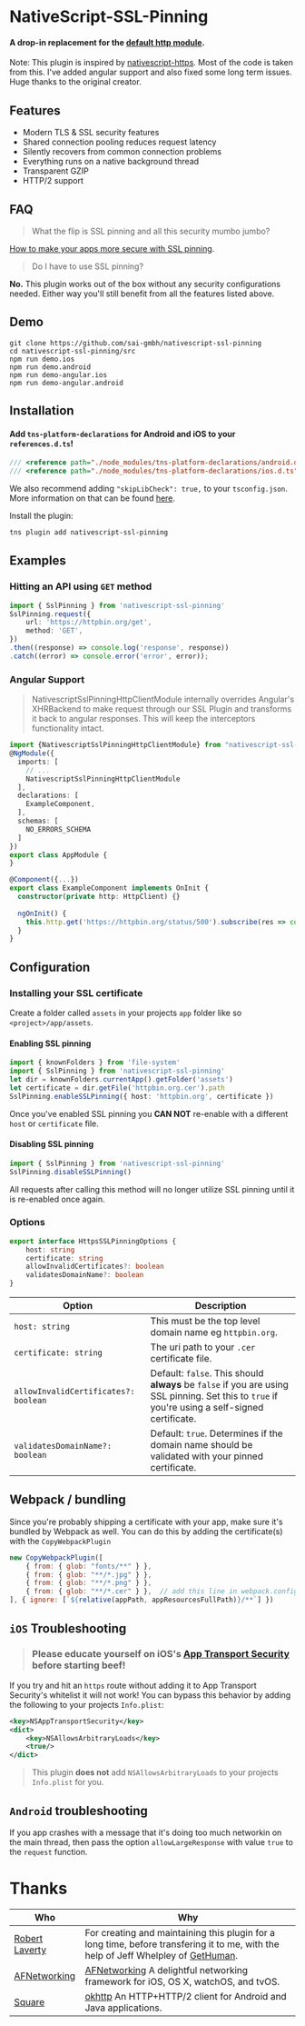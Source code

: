 # NativeScript-SSL-Pinning

#### A drop-in replacement for the [default http module](https://docs.nativescript.org/cookbook/http#get-response-status-code).
Note: This plugin is inspired by [nativescript-https](https://github.com/EddyVerbruggen/nativescript-https). Most of the code is taken from this.
I've added angular support and also fixed some long term issues. Huge thanks to the original creator.

## Features
- Modern TLS & SSL security features
- Shared connection pooling reduces request latency
- Silently recovers from common connection problems
- Everything runs on a native background thread
- Transparent GZIP
- HTTP/2 support

## FAQ
> What the flip is SSL pinning and all this security mumbo jumbo?

[How to make your apps more secure with SSL pinning](https://infinum.co/the-capsized-eight/how-to-make-your-ios-apps-more-secure-with-ssl-pinning).

> Do I have to use SSL pinning?

**No.** This plugin works out of the box without any security configurations needed. Either way you'll still benefit from all the features listed above.

## Demo
```shell
git clone https://github.com/sai-gmbh/nativescript-ssl-pinning
cd nativescript-ssl-pinning/src
npm run demo.ios
npm run demo.android
npm run demo-angular.ios
npm run demo-angular.android
```

## Installation
#### Add `tns-platform-declarations` for Android and iOS to your `references.d.ts`!
```typescript
/// <reference path="./node_modules/tns-platform-declarations/android.d.ts" />
/// <reference path="./node_modules/tns-platform-declarations/ios.d.ts" />
```
We also recommend adding `"skipLibCheck": true,` to your `tsconfig.json`.
More information on that can be found [here](https://github.com/NativeScript/NativeScript/tree/master/tns-platform-declarations).

Install the plugin:
```bash
tns plugin add nativescript-ssl-pinning
```

## Examples
### Hitting an API using `GET` method
```typescript
import { SslPinning } from 'nativescript-ssl-pinning'
SslPinning.request({
	url: 'https://httpbin.org/get',
	method: 'GET',
})
.then((response) => console.log('response', response))
.catch((error) => console.error('error', error));
```

### Angular Support
> NativescriptSslPinningHttpClientModule internally overrides Angular's XHRBackend 
> to make request through our SSL Plugin and transforms it back to angular responses.
> This will keep the interceptors functionality intact.
```typescript
import {NativescriptSslPinningHttpClientModule} from "nativescript-ssl-pinning/angular"
@NgModule({
  imports: [
    // ...
    NativescriptSslPinningHttpClientModule
  ],
  declarations: [
    ExampleComponent,
  ],
  schemas: [
    NO_ERRORS_SCHEMA
  ]
})
export class AppModule {
}

@Component({...})
export class ExampleComponent implements OnInit {
  constructor(private http: HttpClient) {}
  
  ngOnInit() {
    this.http.get('https://httpbin.org/status/500').subscribe(res => console.log(res), err => console.log(err));
  }
}
```

## Configuration
### Installing your SSL certificate
Create a folder called `assets` in your projects `app` folder like so `<project>/app/assets`.

#### Enabling SSL pinning
```typescript
import { knownFolders } from 'file-system'
import { SslPinning } from 'nativescript-ssl-pinning'
let dir = knownFolders.currentApp().getFolder('assets')
let certificate = dir.getFile('httpbin.org.cer').path
SslPinning.enableSSLPinning({ host: 'httpbin.org', certificate })
```
Once you've enabled SSL pinning you **CAN NOT** re-enable with a different `host` or `certificate` file.

#### Disabling SSL pinning
```typescript
import { SslPinning } from 'nativescript-ssl-pinning'
SslPinning.disableSSLPinning()
```
All requests after calling this method will no longer utilize SSL pinning until it is re-enabled once again.

### Options
```typescript
export interface HttpsSSLPinningOptions {
	host: string
	certificate: string
	allowInvalidCertificates?: boolean
	validatesDomainName?: boolean
}
```
Option | Description
------------ | -------------
`host: string` | This must be the top level domain name eg `httpbin.org`.
`certificate: string` | The uri path to your `.cer` certificate file.
`allowInvalidCertificates?: boolean` | Default: `false`. This should **always** be `false` if you are using SSL pinning. Set this to `true` if you're using a self-signed certificate.
`validatesDomainName?: boolean` | Default: `true`. Determines if the domain name should be validated with your pinned certificate.

## Webpack / bundling
Since you're probably shipping a certificate with your app,
make sure it's bundled by Webpack as well. You can do this by adding the certificate(s) with the `CopyWebpackPlugin`
```js
new CopyWebpackPlugin([
    { from: { glob: "fonts/**" } },
    { from: { glob: "**/*.jpg" } },
    { from: { glob: "**/*.png" } },
    { from: { glob: "**/*.cer" } },  // add this line in webpack.config.js
], { ignore: [`${relative(appPath, appResourcesFullPath)}/**`] })
```

## `iOS` Troubleshooting
> ### Please educate yourself on iOS's [App Transport Security](https://github.com/codepath/ios_guides/wiki/App-Transport-Security) before starting beef!

If you try and hit an `https` route without adding it to App Transport Security's whitelist it will not work!
You can bypass this behavior by adding the following to your projects `Info.plist`:
```xml
<key>NSAppTransportSecurity</key>
<dict>
    <key>NSAllowsArbitraryLoads</key>
    <true/>
</dict>
```
> This plugin **does not** add `NSAllowsArbitraryLoads` to your projects `Info.plist` for you.

## `Android` troubleshooting
If you app crashes with a message that it's doing too much networkin on the main thread,
then pass the option `allowLargeResponse` with value `true` to the `request` function.

# Thanks
Who | Why
------------ | -------------
[Robert Laverty](https://github.com/roblav96) | For creating and maintaining this plugin for a long time, before transfering it to me, with the help of Jeff Whelpley of [GetHuman](https://github.com/gethuman).
[AFNetworking](https://github.com/AFNetworking) | [AFNetworking](https://github.com/AFNetworking/AFNetworking) A delightful networking framework for iOS, OS X, watchOS, and tvOS.
[Square](http://square.github.io/) | [okhttp](https://github.com/square/okhttp) An HTTP+HTTP/2 client for Android and Java applications.
